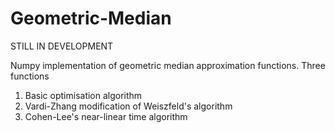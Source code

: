 # Geometric-Median
STILL IN DEVELOPMENT

Numpy implementation of geometric median approximation functions.
Three functions
1. Basic optimisation algorithm
2. Vardi-Zhang modification of Weiszfeld's algorithm
3. Cohen-Lee's near-linear time algorithm
